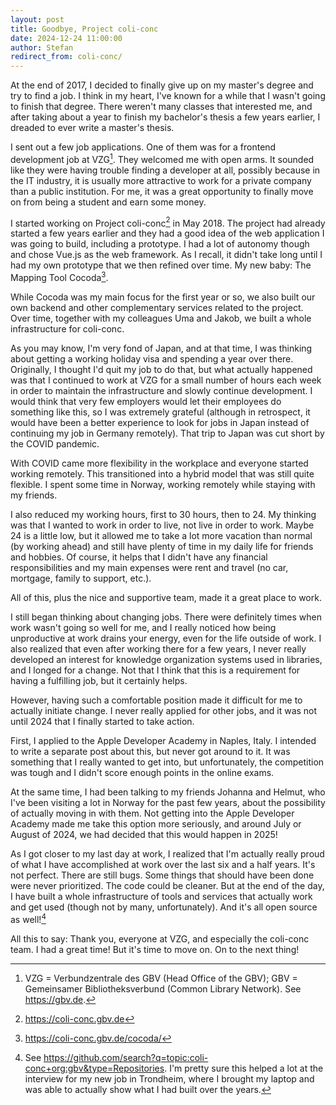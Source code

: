 ```yaml
---
layout: post
title: Goodbye, Project coli-conc
date: 2024-12-24 11:00:00
author: Stefan
redirect_from: coli-conc/
---
```


At the end of 2017, I decided to finally give up on my master's degree and try to find a job. I think in my heart, I've known for a while that I wasn't going to finish that degree. There weren't many classes that interested me, and after taking about a year to finish my bachelor's thesis a few years earlier, I dreaded to ever write a master's thesis.

I sent out a few job applications. One of them was for a frontend development job at VZG[^vzg]. They welcomed me with open arms. It sounded like they were having trouble finding a developer at all, possibly because in the IT industry, it is usually more attractive to work for a private company than a public institution. For me, it was a great opportunity to finally move on from being a student and earn some money.

I started working on Project coli-conc[^coli-conc] in May 2018. The project had already started a few years earlier and they had a good idea of the web application I was going to build, including a prototype. I had a lot of autonomy though and chose Vue.js as the web framework. As I recall, it didn't take long until I had my own prototype that we then refined over time. My new baby: The Mapping Tool Cocoda[^cocoda].

While Cocoda was my main focus for the first year or so, we also built our own backend and other complementary services related to the project. Over time, together with my colleagues Uma and Jakob, we built a whole infrastructure for coli-conc.

As you may know, I'm very fond of Japan, and at that time, I was thinking about getting a working holiday visa and spending a year over there. Originally, I thought I'd quit my job to do that, but what actually happened was that I continued to work at VZG for a small number of hours each week in order to maintain the infrastructure and slowly continue development. I would think that very few employers would let their employees do something like this, so I was extremely grateful (although in retrospect, it would have been a better experience to look for jobs in Japan instead of continuing my job in Germany remotely). That trip to Japan was cut short by the COVID pandemic.

With COVID came more flexibility in the workplace and everyone started working remotely. This transitioned into a hybrid model that was still quite flexible. I spent some time in Norway, working remotely while staying with my friends.

I also reduced my working hours, first to 30 hours, then to 24. My thinking was that I wanted to work in order to live, not live in order to work. Maybe 24 is a little low, but it allowed me to take a lot more vacation than normal (by working ahead) and still have plenty of time in my daily life for friends and hobbies. Of course, it helps that I didn't have any financial responsibilities and my main expenses were rent and travel (no car, mortgage, family to support, etc.).

All of this, plus the nice and supportive team, made it a great place to work.

I still began thinking about changing jobs. There were definitely times when work wasn't going so well for me, and I really noticed how being unproductive at work drains your energy, even for the life outside of work. I also realized that even after working there for a few years, I never really developed an interest for knowledge organization systems used in libraries, and I longed for a change. Not that I think that this is a requirement for having a fulfilling job, but it certainly helps.

However, having such a comfortable position made it difficult for me to actually initiate change. I never really applied for other jobs, and it was not until 2024 that I finally started to take action.

First, I applied to the Apple Developer Academy in Naples, Italy. I intended to write a separate post about this, but never got around to it. It was something that I really wanted to get into, but unfortunately, the competition was tough and I didn't score enough points in the online exams.

At the same time, I had been talking to my friends Johanna and Helmut, who I've been visiting a lot in Norway for the past few years, about the possibility of actually moving in with them. Not getting into the Apple Developer Academy made me take this option more seriously, and around July or August of 2024, we had decided that this would happen in 2025!

As I got closer to my last day at work, I realized that I'm actually really proud of what I have accomplished at work over the last six and a half years. It's not perfect. There are still bugs. Some things that should have been done were never prioritized. The code could be cleaner. But at the end of the day, I have built a whole infrastructure of tools and services that actually work and get used (though not by many, unfortunately). And it's all open source as well![^open]

All this to say: Thank you, everyone at VZG, and especially the coli-conc team. I had a great time! But it's time to move on. On to the next thing!

[^vzg]: VZG = Verbundzentrale des GBV (Head Office of the GBV); GBV = Gemeinsamer Bibliotheksverbund (Common Library Network). See https://gbv.de.
[^coli-conc]: https://coli-conc.gbv.de
[^cocoda]: https://coli-conc.gbv.de/cocoda/
[^open]: See https://github.com/search?q=topic:coli-conc+org:gbv&type=Repositories. I'm pretty sure this helped a lot at the interview for my new job in Trondheim, where I brought my laptop and was able to actually show what I had built over the years.
